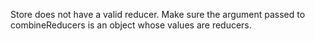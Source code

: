 Store does not have a valid reducer. Make sure the argument passed to combineReducers is an object whose values are reducers.

<!-- Warning: ReactDOM.render is no longer supported in React 18. Use createRoot instead. Until you switch to the new API, your app will behave as if it's running React 17. Learn more: https://reactjs.org/link/switch-to-createroot
done  -->
<!-- Warning: React does not recognize the `activeClassName` prop on a DOM element. If you intentionally want it to appear in the DOM as a custom attribute, spell it as lowercase `activeclassname` instead. If you accidentally passed it from a parent component, remove it from the DOM element.
done  -->
<!-- Uncaught Error: [TopicsRoutes] is not a <Route> component. All component children of <Routes> must be a <Route> or <React.Fragment>
The above error occurred in the <Routes> component:

    at Routes (http://localhost:3000/static/js/bundle.js:43687:5)
    at Router (http://localhost:3000/static/js/bundle.js:43625:15)
    at BrowserRouter (http://localhost:3000/static/js/bundle.js:41957:5)
    at App
    at Provider (http://localhost:3000/static/js/bundle.js:39320:5) 
 done -->